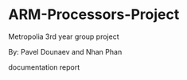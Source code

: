 # ARM-Processors-Project
Metropolia 3rd year group project

By: Pavel Dounaev and Nhan Phan

documentation report <a href="Project report.pdf" class=""><img src="" alt=""></a>	

